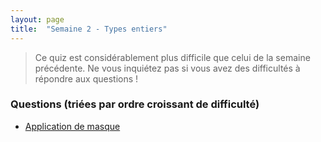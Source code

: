 ```yaml
---
layout: page
title:  "Semaine 2 - Types entiers"
---
```


> Ce quiz est considérablement plus difficile que celui de la semaine précédente. Ne vous inquiétez pas si vous avez des difficultés à répondre aux questions !

### Questions (triées par ordre croissant de difficulté)

* [Application de masque](application_masque.md)